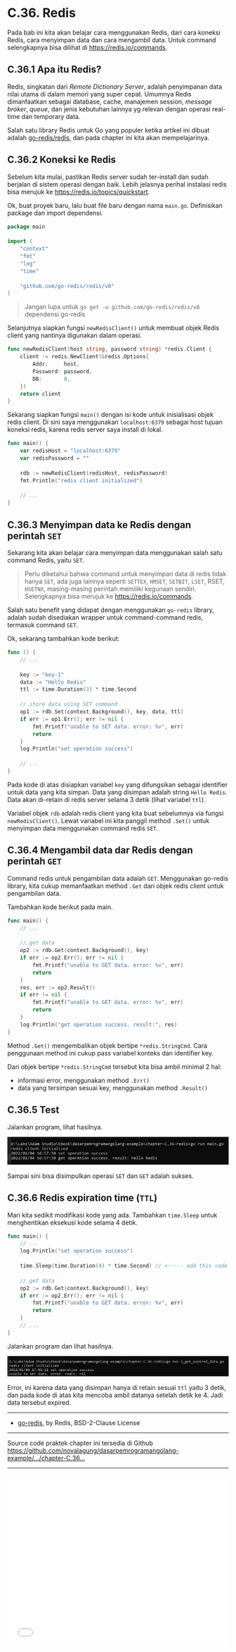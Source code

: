 # C.36. Redis

Pada bab ini kita akan belajar cara menggunakan Redis, dari cara koneksi Redis, cara menyimpan data dan cara mengambil data. Untuk command selengkapnya bisa dilihat di https://redis.io/commands.

## C.36.1 Apa itu Redis?

Redis, singkatan dari *Remote Dictionary Server*, adalah penyimpanan data nilai utama di dalam memori yang super cepat. Umumnya Redis dimanfaatkan sebagai database, cache, manajemen session, *message broker*, *queue*, dan jenis kebutuhan lainnya yg relevan dengan operasi real-time dan temporary data.

Salah satu library Redis untuk Go yang populer ketika artikel ini dibuat adalah [go-redis/redis](https://github.com/go-redis/redis), dan pada chapter ini kita akan mempelajarinya.

## C.36.2 Koneksi ke Redis

Sebelum kita mulai, pastikan Redis server sudah ter-install dan sudah berjalan di sistem operasi dengan baik. Lebih jelasnya perihal instalasi redis bisa merujuk ke https://redis.io/topics/quickstart.

Ok, buat proyek baru, lalu buat file baru dengan nama `main.go`. Definisikan package dan import dependensi.

```go
package main

import (
	"context"
	"fmt"
	"log"
	"time"

	"github.com/go-redis/redis/v8"
)
```

> Jangan lupa untuk `go get -u github.com/go-redis/redis/v8` dependensi go-redis

Selanjutnya siapkan fungsi `newRedisClient()` untuk membuat objek Redis client yang nantinya digunakan dalam operasi.

```go
func newRedisClient(host string, password string) *redis.Client {
	client := redis.NewClient(&redis.Options{
		Addr:     host,
		Password: password,
		DB:       0,
	})
	return client
}
```

Sekarang siapkan fungsi `main()` dengan isi kode untuk inisialisasi objek redis client. Di sini saya menggunakan `localhost:6379` sebagai host tujuan koneksi redis, karena redis server saya install di lokal.

```go
func main() {
	var redisHost = "localhost:6379"
	var redisPassword = ""

	rdb := newRedisClient(redisHost, redisPassword)
	fmt.Println("redis client initialized")

	// ...
}
```
## C.36.3 Menyimpan data ke Redis dengan perintah `SET`

Sekarang kita akan belajar cara menyimpan data menggunakan salah satu command Redis, yaitu `SET`.

> Perlu diketahui bahwa command untuk menyimpan data di redis tidak hanya `SET`, ada juga lainnya seperti `SETTEX`, `HMSET`, `SETBIT`, `LSET`, RSET, `HSETNX`, masing-masing perintah memiliki kegunaan sendiri. Selengkapnya bisa merujuk ke https://redis.io/commands.

Salah satu benefit yang didapat dengan menggunakan `go-redis` library, adalah sudah disediakan wrapper untuk command-command redis, termasuk command `SET`.

Ok, sekarang tambahkan kode berikut:

```go
func () {
	// ...
	
	key := "key-1"
	data := "Hello Redis"
	ttl := time.Duration(3) * time.Second

	// store data using SET command
	op1 := rdb.Set(context.Background(), key, data, ttl)
	if err := op1.Err(); err != nil {
		fmt.Printf("unable to SET data. error: %v", err)
		return
	}
	log.Println("set operation success")
	
	// ...
}
```

Pada kode di atas disiapkan variabel `key` yang difungsikan sebagai identifier untuk data yang kita simpan. Data yang disimpan adalah string `Hello Redis`. Data akan di-retain di redis server selama 3 detik (lihat variabel `ttl`).

Variabel objek `rdb` adalah redis client yang kita buat sebelumnya via fungsi `newRedisClient()`. Lewat variabel ini kita panggil method `.Set()` untuk menyimpan data menggunakan command redis `SET`.

## C.36.4 Mengambil data dar Redis dengan perintah `GET`

Command redis untuk pengambilan data adalah `GET`. Menggunakan go-redis library, kita cukup memanfaatkan method `.Get` dari objek redis client untuk pengambilan data.

Tambahkan kode berikut pada main.

```go
func main() {
	// ...

	// get data
	op2 := rdb.Get(context.Background(), key)
	if err := op2.Err(); err != nil {
		fmt.Printf("unable to GET data. error: %v", err)
		return
	}
	res, err := op2.Result()
	if err != nil {
		fmt.Printf("unable to GET data. error: %v", err)
		return
	}
	log.Println("get operation success. result:", res)
}
```

Method `.Get()` mengembalikan objek bertipe `*redis.StringCmd`. Cara penggunaan method ini cukup pass variabel konteks dan identifier key.

Dari objek bertipe `*redis.StringCmd` tersebut kita bisa ambil minimal 2 hal:

- informasi error, menggunakan method `.Err()`
- data yang tersimpan sesuai key, menggunakan method `.Result()`

## C.36.5 Test

Jalankan program, lihat hasilnya.

![Redis test](images/C_redis_1.png)

Sampai sini bisa disimpulkan operasi `SET` dan `GET` adalah sukses.

## C.36.6 Redis expiration time (`TTL`)

Mari kita sedikit modifikasi kode yang ada. Tambahkan `time.Sleep` untuk menghentikan eksekusi kode selama 4 detik.

```go
func main() {
	// ...
	log.Println("set operation success")

	time.Sleep(time.Duration(4) * time.Second) // <----- add this code

	// get data
	op2 := rdb.Get(context.Background(), key)
	if err := op2.Err(); err != nil {
		fmt.Printf("unable to GET data. error: %v", err)
		return
	}
	// ...
}
```

Jalankan program dan lihat hasilnya.

![Redis test](images/C_redis_2.png)

Error, ini karena data yang disimpan hanya di retain sesuai `ttl` yaitu 3 detik, dan pada kode di atas kita mencoba ambil datanya setelah detik ke 4. Jadi data tersebut expired.

---

 - [go-redis](https://github.com/redis/go-redis), by Redis, BSD-2-Clause License

---

<div class="source-code-link">
    <div class="source-code-link-message">Source code praktek chapter ini tersedia di Github</div>
    <a href="https://github.com/novalagung/dasarpemrogramangolang-example/tree/master/chapter-C.36-redis">https://github.com/novalagung/dasarpemrogramangolang-example/.../chapter-C.36...</a>
</div>

---

<iframe src="partial/ebooks.html" width="100%" height="390px" frameborder="0" scrolling="no"></iframe>

